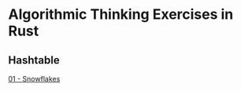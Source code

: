 # Algorithmic Thinking Exercises in Rust 

## Hashtable
[01 - Snowflakes](https://dmoj.ca/problem/cco07p2)




